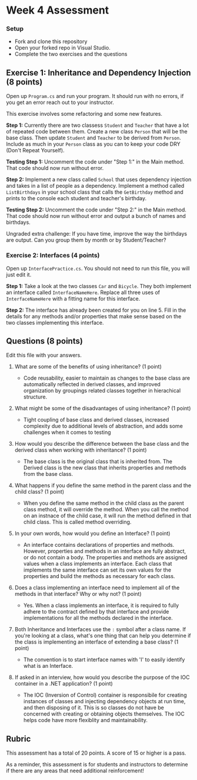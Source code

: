 ﻿# Week 4 Assessment

### Setup
* Fork and clone this repository
* Open your forked repo in Visual Studio.
* Complete the two exercises and the questions

## Exercise 1: Inheritance and Dependency Injection (8 points)

Open up `Program.cs` and run your program. It should run with no errors, if you get an error reach out to your instructor.

This exercise involves some refactoring and some new features.

**Step 1:** Currently there are two classess `Student` and `Teacher` that have a lot of repeated code between them. Create a new class `Person` that will be the base class. Then update `Student` and `Teacher` to be derived from `Person`. Include as much in your `Person` class as you can to keep your code DRY (Don't Repeat Yourself). 

**Testing Step 1:** Uncomment the code under "Step 1:" in the Main method. That code should now run without error.

**Step 2:** Implement a new class called `School` that uses dependency injection and takes in a list of people as a dependency. Implement a method called `ListBirthdays` in your school class that calls the `GetBirthday` method and prints to the console each student and teacher's birthday.

**Testing Step 2:** Uncomment the code under "Step 2:" in the Main method. That code should now run without error and output a bunch of names and birthdays.

Ungraded extra challenge: If you have time, improve the way the birthdays are output. Can you group them by month or by Student/Teacher?

### Exercise 2: Interfaces (4 points)
Open up `InterfacePractice.cs`. You should not need to run this file, you will just edit it.

**Step 1:** Take a look at the two classes `Car` and `Bicycle`. They both implement an interface called `InterfaceNameHere`. Replace all three uses of `InterfaceNameHere` with a fitting name for this interface.

**Step 2:** The interface has already been created for you on line 5. Fill in the details for any methods and/or properties that make sense based on the two classes implementing this interface.

## Questions (8 points)

Edit this file with your answers.

1. What are some of the benefits of using inheritance? (1 point)
    * Code reusability, easier to maintain as changes to the base class are automatically reflected in derived classes, 
	and improved organization by groupings related classes together in hierachical structure.
2. What might be some of the disadvantages of using inheritance? (1 point)
    * Tight coupling of base class and derived classes, increased complexity due to additional levels of abstraction, and 
	adds some challenges when it comes to testing

3. How would you describe the difference between the base class and the derived class when working with inheritance? (1 point)
	* The base class is the original class that is inherited from. The Derived class is the new class that inherits properties and methods from the base class.

4.  What happens if you define the same method in the parent class and the child class? (1 point)
	* When you define the same method in the child class as the parent class method, it will override the method. When you call the method on an instnace of the 
	child case, it will run the method defined in that child class. This is called method overriding.

5. In your own words, how would you define an Interface? (1 point)
    * An interface contains declarations of properties and methods. However, properties and methods in an interface are fully abstract, or do not contain a body. The properties and methods are assigned values 
	when a class implements an interface. Each class that implements the same interface can set its own values for the properties and build the methods as necessary for each class.

6. Does a class implementing an interface need to implement all of the methods in that interface? Why or why not? (1 point)
    * Yes. When a class implements an interface, it is required to fully adhere to the contract defined by that interface and provide implementations for all the methods declared in the interface.

7. Both Inheritance and Interfaces use the `:` symbol after a class name. If you're looking at a class, what's one thing that can help you determine if the class is implementing an interface of extending a base class? (1 point)
	* The convention is to start interface names with 'I' to easily identify what is an Interface.  

8. If asked in an interview, how would you describe the purpose of the IOC container in a .NET application? (1 point)
	* The IOC (Inversion of Control) container is responsibile for creating instances of classes and injecting dependency objects at run time, and then disposing of it.
	This is so classes do not have be concerned with creating or obtaining objects themselves. The IOC helps code have more flexiblity and maintainability.


## Rubric

This assessment has a total of 20 points.  A score of 15 or higher is a pass.

As a reminder, this assessment is for students and instructors to determine if there are any areas that need additional reinforcement!
